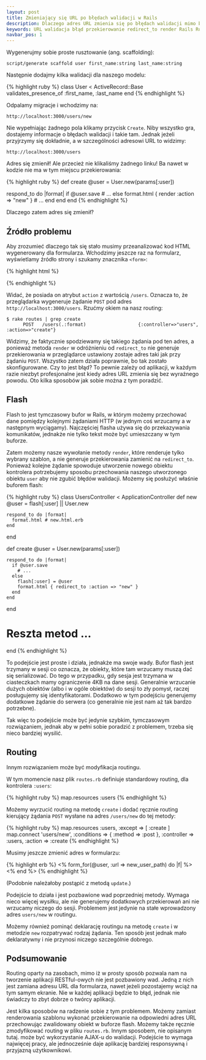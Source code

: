 ```yaml
---
layout: post
title: Zmieniający się URL po błędach walidacji w Rails
description: Dlaczego adres URL zmienia się po błędach walidacji mimo braku przekierowania? Sposoby radzenia sobie z tym problemem.
keywords: URL walidacja błąd przekierowanie redirect_to render Rails Ruby
navbar_pos: 1
---
```

Wygenerujmy sobie proste rusztowanie (ang. scaffolding):

    script/generate scaffold user first_name:string last_name:string

Następnie dodajmy kilka walidacji dla naszego modelu:

{% highlight ruby %}
class User < ActiveRecord::Base
  validates_presence_of :first_name, :last_name
end
{% endhighlight %}

Odpalamy migracje i wchodzimy na:

    http://localhost:3000/users/new

Nie wypełniając żadnego pola klikamy przycisk ``Create``. Niby wszystko gra, dostajemy informacje o błędach walidacji
i takie tam. Jednak jeżeli przyjrzymy się dokładnie, a w szczególności adresowi URL to widzimy:

    http://localhost:3000/users

Adres się zmienił! Ale przecież nie klikaliśmy żadnego linku! Ba nawet w kodzie nie ma w tym miejscu przekierowania:

{% highlight ruby %}
def create
  @user = User.new(params[:user])

  respond_to do |format|
    if @user.save
      # ...
    else
      format.html { render :action => "new" }
      # ...
    end
  end
end
{% endhighlight %}

Dlaczego zatem adres się zmienił?

## Źródło problemu

Aby zrozumieć dlaczego tak się stało musimy przeanalizować kod HTML wygenerowany dla formularza. Wchodzimy jeszcze raz
na formularz, wyświetlamy źródło strony i szukamy znacznika ``<form>``:

{% highlight html %}
<form action="/users" class="new_user" id="new_user" method="post">
    <!-- Pola formularza -->
</form>
{% endhighlight %}

Widać, że posiada on atrybut ``action`` z wartością ``/users``. Oznacza to, że przeglądarka wygeneruje żądanie ``POST``
pod adres ``http://localhost:3000/users``. Rzućmy okiem na nasz routing:


    $ rake routes | grep create
          POST   /users(.:format)                   {:controller=>"users", :action=>"create"}

Widzimy, że faktycznie spodziewamy się takiego żądania pod ten adres, a ponieważ metoda ``render`` w odróżnieniu od
``redirect_to`` nie generuje przekierowania w przeglądarce ustawiony zostaje adres taki jak przy żądaniu ``POST``. Wszystko
zatem działa poprawnie, bo tak zostało skonfigurowane. Czy to jest błąd? To pewnie zależy od aplikacji, w każdym razie
niezbyt profesjonalne jest kiedy adres URL zmienia się bez wyraźnego powodu. Oto kilka sposobów jak sobie można z tym
poradzić.

## Flash

Flash to jest tymczasowy bufor w Rails, w którym możemy przechować dane pomiędzy kolejnymi żądaniami HTTP (w jednym coś
wrzucamy a w następnym wyciągamy). Najczęściej flasha używa się do przekazywania komunikatów, jednakże nie tylko tekst
może być umieszczany w tym buforze.

Zatem możemy nasze wywołanie metody ``render``, które renderuje tylko wybrany szablon, a nie generuje przekierowania
zamienić na ``redirect_to``. Ponieważ kolejne żądanie spowoduje utworzenie nowego obiektu kontrolera potrzebujemy sposobu
przechowania naszego utworzonego obiektu ``user`` aby nie zgubić błędów walidacji. Możemy się posłużyć właśnie buforem
flash:

{% highlight ruby %}
class UsersController < ApplicationController
  def new
    @user = flash[:user] || User.new

    respond_to do |format|
      format.html # new.html.erb
    end
  end

  def create
    @user = User.new(params[:user])

    respond_to do |format|
      if @user.save
        # ...
      else
        flash[:user] = @user
        format.html { redirect_to :action => "new" }
      end
    end
  end

  # Reszta metod ...
end
{% endhighlight %}

To podejście jest proste i działa, jednakże ma swoje wady. Bufor flash jest trzymany w sesji co oznacza, że obiekty,
które tam wrzucamy muszą dać się serializować. Do tego w przypadku, gdy sesja jest trzymana w ciasteczkach mamy ograniczenie
4KB na dane sesji. Generalnie wrzucanie dużych obiektów (albo i w ogóle obiektów) do sesji to zły pomysł, raczej posługujemy
się identyfikatorami. Dodatkowo w tym podejściu generujemy dodatkowe żądanie do serwera (co generalnie nie jest nam
aż tak bardzo potrzebne).

Tak więc to podejście może być jedynie szybkim, tymczasowym rozwiązaniem, jednak aby w pełni
sobie poradzić z problemem, trzeba się nieco bardziej wysilić.

## Routing

Innym rozwiązaniem może być modyfikacja routingu.

W tym momencie nasz plik ``routes.rb`` definiuje standardowy routing, dla kontrolera ``:users``:

{% highlight ruby %}
map.resources :users
{% endhighlight %}

Możemy wyrzucić routing na metodę ``create`` i dodać ręcznie routing kierujący żądania ``POST`` wysłane na adres ``/users/new``
do tej metody:

{% highlight ruby %}
map.resources :users, :except => [ :create ]
map.connect 'users/new',
            :conditions => { :method => :post },
            :controller => :users,
            :action => :create
{% endhighlight %}

Musimy jeszcze zmienić adres w formularzu:

{% highlight erb %}
<% form_for(@user, :url => new_user_path) do |f| %>
    <!-- Pola formularza -->
<% end %>
{% endhighlight %}

(Podobnie należałoby postąpić z metodą ``update``.)

Podejście to działa i jest pozbawione wad poprzedniej metody. Wymaga nieco więcej wysiłku, ale nie generujemy dodatkowych
przekierowań ani nie wrzucamy niczego do sesji. Problemem jest jedynie na stałe wprowadzony adres ``users/new`` w routingu.

Możemy również pominąć deklarację routingu na metodę ``create`` i w metodzie ``new`` rozpatrywać rodzaj żądania. Ten sposób
jest jednak mało deklaratywny i nie przynosi niczego szczególnie dobrego.

## Podsumowanie

Routing oparty na zasobach, mimo iż w prosty sposób pozwala nam na tworzenie aplikacji RESTful-owych nie jest pozbawiony
wad. Jedną z nich jest zamiana adresu URL dla formularza, nawet jeżeli pozostajemy wciąż na tym samym ekranie. Nie w
każdej aplikacji będzie to błąd, jednak nie świadczy to zbyt dobrze o twórcy aplikacji.

Jest kilka sposobów na radzenie sobie z tym problemem. Możemy zamiast renderowania szablonu wykonać przekierowanie na
odpowiedni adres URL przechowując zwalidowany obiekt w buforze flash. Możemy także ręcznie zmodyfikować routing w pliku
``routes.rb``. Innym sposobem, nie opisanym tutaj. może być wykorzystanie AJAX-u do walidacji. Podejście to wymaga
najwięcej pracy, ale jednocześnie daje aplikację bardziej responsywną i przyjazną użytkownikowi.